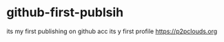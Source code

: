 # github-first-publsih
 its my first publishing on github acc
its y first profile 
https://p2pclouds.org
